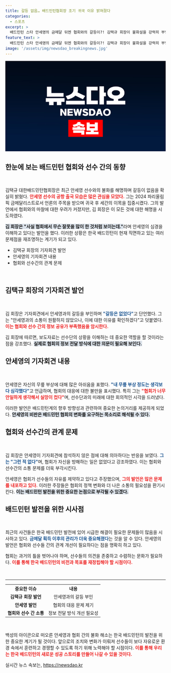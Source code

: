 ```yaml
---
title: 갈등 없음… 배드민턴협회장 조기 귀국 이유 밝혀졌다
categories:
  - 스포츠
excerpt: >
  배드민턴 스타 안세영의 금메달 뒤엔 협회와의 갈등이?! 김택규 회장이 불화설을 강력히 부인하며 진실을 밝히겠다 선언! 과연 이들의 관계는 어떻게 될까? 클릭해서 확인해보세요!
feature_text: >
  배드민턴 스타 안세영의 금메달 뒤엔 협회와의 갈등이?! 김택규 회장이 불화설을 강력히 부인하며 진실을 밝히겠다 선언! 과연 이들의 관계는 어떻게 될까? 클릭해서 확인해보세요!
image: '/assets/img/newsdao_breakingnews.jpg'
---
```


<p><img src="/assets/img/newsdao_breakingnews.jpg" alt="flaretime 속보" /></p>

<h2 data-ke-size="size26">한눈에 보는 배드민턴 협회와 선수 간의 동향</h2>

<p data-ke-size="size16">&nbsp;</p> 

<p>김택규 대한배드민턴협회장은 최근 안세영 선수와의 불화를 해명하며 갈등이 없음을 확실히 밝혔다. <b><span style="color: #ee2323;">안세영 선수의 공항 출국 모습은 많은 관심을 모았다.</span></b> 그는 2024 파리올림픽 금메달리스트로서 언론의 주목을 받으며 귀국 후 세간의 이목을 집중시켰다. 그의 발언에서 협회와의 마찰에 대한 우려가 커졌지만, 김 회장은 이 모든 것에 대한 해명을 시도하였다.</p>

<p><b><span style="background-color: #21538527;">김 회장은 "사실 협회에서 무슨 잘못을 많이 한 것처럼 보이는데."</span></b>라며 안세영의 심경을 이해하고 있다는 발언을 했다. 이러한 상황은 한국 배드민턴이 현재 직면하고 있는 여러 문제점을 재조명하는 계기가 되고 있다.</p>

<div>
<ul>
<li>김택규 회장의 기자회견 발언</li>
<li>안세영의 기자회견 내용</li>
<li>협회와 선수간의 관계 문제</li>
</ul>
</div>

<p data-ke-size="size16">&nbsp;</p> 

<h2 data-ke-size="size26">김택규 회장의 기자회견 발언</h2>

<p data-ke-size="size16">&nbsp;</p> 

<p>김 회장은 기자회견에서 안세영과의 갈등을 부인하며 <b><span style="color: #1a5490;">"갈등은 없었다"</span></b>고 단언했다. 그는 "안세영과의 소통이 원활하지 않았으나, 이에 대한 이유를 확인하겠다"고 덧붙였다. <b><span style="color: #ee2323;">이는 협회와 선수 간의 정보 공유가 부족했음을 암시한다.</span></b> </p>

<p>김 회장에 따르면, 보도자료는 선수단의 상황을 이해하는 데 중요한 역할을 할 것이라는 점을 강조했다. <b><span style="background-color: #21538527;">실제로 협회의 정보 전달 방식에 대한 의문이 필요해 보인다.</span></b> </p>

<h2 data-ke-size="size26">안세영의 기자회견 내용</h2>

<p data-ke-size="size16">&nbsp;</p> 

<p>안세영은 자신의 무릎 부상에 대해 많은 아쉬움을 표했다. <b><span style="color: #1a5490;">"내 무릎 부상 정도는 생각보다 심각했다"</span></b>고 언급하며, 협회의 대응에 대한 불만을 표시했다. 특히 그는 <b><span style="color: #ee2323;">"협회가 너무 안일하게 생각해서 실망이 컸다"</span></b>며, 선수단과의 미래에 대한 회의적인 시각을 드러냈다.</p>

<p>이러한 발언은 배드민턴계의 향후 방향성과 관련하여 중요한 논의거리를 제공하게 되었다. <b><span style="background-color: #21538527;">안세영의 비판은 배드민턴 협회의 변화를 요구하는 목소리로 해석될 수 있다.</span></b> </p>

<h2 data-ke-size="size26">협회와 선수간의 관계 문제</h2>

<p data-ke-size="size16">&nbsp;</p> 

<p>김 회장은 안세영이 기자회견에 참석하지 않은 점에 대해 의아하다는 반응을 보였다. <b><span style="color: #1a5490;">그는 "그런 적 없다"</span></b>며, 협회가 자신을 방해하는 일은 없었다고 강조하였다. 이는 협회와 선수간의 소통 문제를 더욱 부각시킨다. </p>

<p>안세영은 협회가 선수들의 자유를 제약하고 있다고 주장했으며, <b><span style="color: #ee2323;">그의 발언은 많은 문제를 내포하고 있다.</span></b> 이러한 주장들은 협회의 정책 변화와 더 나은 소통의 필요성을 환기시킨다. <b><span style="background-color: #21538527;">이는 배드민턴 발전을 위한 중요한 논점으로 부각될 수 있겠다.</span></b></p>

<h2 data-ke-size="size26">배드민턴 발전을 위한 시사점</h2>

<p data-ke-size="size16">&nbsp;</p> 

<p>최근의 사건들은 한국 배드민턴 발전에 있어 시급한 해결이 필요한 문제들이 많음을 시사하고 있다. <b><span style="color: #1a5490;">금메달 획득 이후의 관리가 더욱 중요해졌다</span></b>는 것을 알 수 있다. 안세영의 발언은 협회와 선수들 간의 관계 개선이 필요하다는 점을 명확히 하고 있다.</p>

<p>협회는 과거의 틀을 벗어나야 하며, 선수들의 의견을 존중하고 수렴하는 문화가 필요하다. <b><span style="color: #ee2323;">이를 통해 한국 배드민턴의 비전과 목표를 재정립해야 할 시점이다.</span></b></p>

<p data-ke-size="size16">&nbsp;</p> 

<hr>

<table style="width: 100%;">
<tr>
<td style="text-align: center; height: 17px;"><b>중요한 이슈</b></td>
<td style="text-align: center; height: 17px;"><b>내용</b></td>
</tr>
<tr>
<td style="text-align: center; height: 17px;"><b>김택규 회장 발언</b></td>
<td style="text-align: center; height: 17px;">안세영과의 갈등 부인</td>
</tr>
<tr>
<td style="text-align: center; height: 17px;"><b>안세영 발언</b></td>
<td style="text-align: center; height: 17px;">협회의 대응 문제 제기</td>
</tr>
<tr>
<td style="text-align: center; height: 17px;"><b>협회와 선수 간 소통</b></td>
<td style="text-align: center; height: 17px;">정보 전달 방식 개선 필요성</td>
</tr>
</table>

<p data-ke-size="size16">&nbsp;</p> 

<p>백성의 아이콘으로 떠오른 안세영과 협회 간의 불화 해소는 한국 배드민턴의 발전을 위한 중요한 계기가 될 것이다. 앞으로의 조치와 변화가 이뤄져 선수들이 보다 자유로운 환경 속에서 훈련하고 경쟁할 수 있도록 하기 위해 노력해야 할 시점이다. <b><span style="color: #ee2323;">이를 통해 우리는 한국 배드민턴의 새로운 성공 스토리를 만들어 나갈 수 있을 것이다.</span></b></p>
실시간 뉴스 속보는, <a href="https://newsdao.kr" rel="dofollow">https://newsdao.kr</a>


